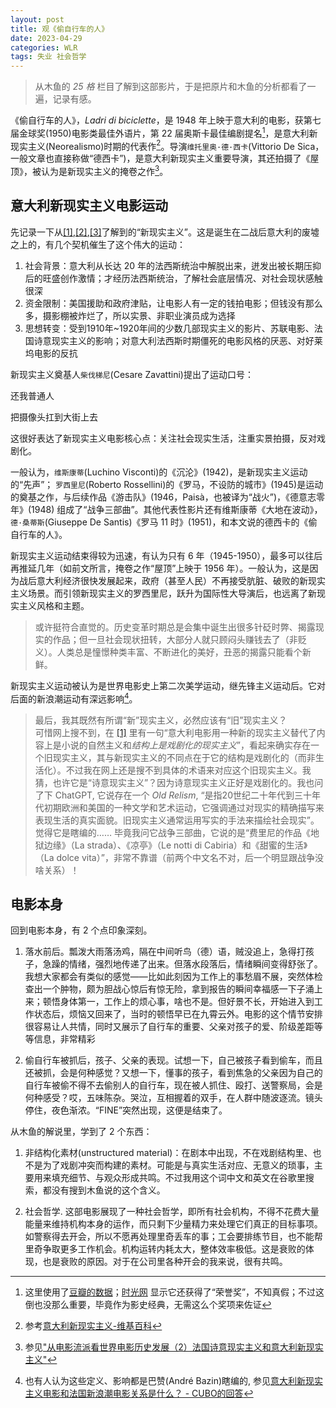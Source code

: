 ```yaml
---
layout: post
title: 观《偷自行车的人》
date: 2023-04-29
categories: WLR  
tags: 失业 社会哲学
---
```

> 从木鱼的 *25 格* 栏目了解到这部影片，于是把原片和木鱼的分析都看了一遍，记录有感。

《偷自行车的人》，*Ladri di biciclette*，是 1948 年上映于意大利的电影，获第七届金球奖(1950)电影类最佳外语片，第 22 届奥斯卡最佳编剧提名[^1]，是意大利新现实主义(Neorealismo)时期的代表作[^2]。导演`维托里奥·德·西卡`(Vittorio De Sica，一般文章也直接称做“德西卡”)，是意大利新现实主义重要导演，其还拍摄了《屋顶》，被认为是新现实主义的掩卷之作[^3]。

## 意大利新现实主义电影运动

先记录一下从[\[1\]][1],[\[2\]][2],[\[3\]][3]了解到的“新现实主义”。这是诞生在二战后意大利的废墟之上的，有几个契机催生了这个伟大的运动：

1. 社会背景：意大利从长达 20 年的法西斯统治中解脱出来，迸发出被长期压抑后的旺盛创作激情；才经历法西斯统治，了解社会底层情况、对社会现状感触很深
2. 资金限制：美国援助和政府津贴，让电影人有一定的钱拍电影；但钱没有那么多，摄影棚被炸烂了，所以实景、非职业演员成为选择 
3. 思想转变：受到1910年~1920年间的少数几部现实主义的影片、苏联电影、法国诗意现实主义的影响；对意大利法西斯时期僵死的电影风格的厌恶、对好莱坞电影的反抗

新现实主义奠基人`柴伐梯尼`(Cesare Zavattini)提出了运动口号：

<div class="text-center">
    <p>还我普通人</p>
    <p>把摄像头扛到大街上去</p>
</div>

这很好表达了新现实主义电影核心点：关注社会现实生活，注重实景拍摄，反对戏剧化。

一般认为，`维斯康蒂`(Luchino Visconti)的《沉沦》(1942)，是新现实主义运动的“先声”；
`罗西里尼`(Roberto Rossellini)的《罗马，不设防的城市》(1945)是运动的奠基之作，与后续作品《游击队》(1946，Paisà，也被译为“战火”)，《德意志零年》(1948) 组成了“战争三部曲”。其他代表性影片还有维斯康蒂《大地在波动》，`德·桑蒂斯`(Giuseppe De Santis)《罗马 11 时》(1951)，和本文说的德西卡的《偷自行车的人》。

新现实主义运动结束得较为迅速，有认为只有 6 年（1945-1950），最多可以往后再推延几年（如前文所言，掩卷之作“屋顶”上映于 1956 年）。一般认为，这是因为战后意大利经济很快发展起来，政府（甚至人民）不再接受肮脏、破败的新现实主义场景。而引领新现实主义的罗西里尼，跃升为国际性大导演后，也远离了新现实主义风格和主题。

> 或许挺符合直觉的。历史变革时期总是会集中诞生出很多针砭时弊、揭露现实的作品；但一旦社会现状扭转，大部分人就只顾闷头赚钱去了（非贬义）。人类总是憧憬种类丰富、不断进化的美好，丑恶的揭露只能看个新鲜。

新现实主义运动被认为是世界电影史上第二次美学运动，继先锋主义运动后。它对后面的新浪潮运动有深远影响[^4]。

> 最后，我其既然有所谓“新”现实主义，必然应该有“旧”现实主义？  
可惜网上搜不到，在 [\[1\]][1] 里有一句“意大利电影用一种新的现实主义替代了内容上是小说的自然主义和*结构上是戏剧化的现实主义*”，看起来确实存在一个旧现实主义，其与新现实主义的不同点在于它的结构是戏剧化的（而非生活化）。不过我在网上还是搜不到具体的术语来对应这个旧现实主义。我猜，也许它是“诗意现实主义”？因为诗意现实主义正好是戏剧化的。我也问了下 ChatGPT, 它说存在一个 *Old Relism*, “是指20世纪二十年代到三十年代初期欧洲和美国的一种文学和艺术运动，它强调通过对现实的精确描写来表现生活的真实面貌。旧现实主义通常运用写实的手法来描绘社会现实”。觉得它是瞎编的…… 毕竟我问它战争三部曲，它说的是“费里尼的作品《地狱边缘》（La strada）、《凉亭》（Le notti di Cabiria）和《甜蜜的生活》（La dolce vita）”，非常不靠谱（前两个中文名不对，后一个明显跟战争没啥关系）！

## 电影本身

回到电影本身，有 2 个点印象深刻。

1. 落水前后。瓢泼大雨落汤鸡，隔在中间听鸟（德）语，贼没追上，急得打孩子，急躁的情绪，强烈地传递了出来。但落水段落后，情绪瞬间变得舒张了。我想大家都会有类似的感觉——比如此刻因为工作上的事愁眉不展，突然体检查出一个肿物，颇为胆战心惊后有惊无险，拿到报告的瞬间幸福感一下子涌上来；顿悟身体第一，工作上的烦心事，啥也不是。但好景不长，开始进入到工作状态后，烦恼又回来了，当时的顿悟早已在九霄云外。电影的这个情节安排很容易让人共情，同时又展示了自行车的重要、父亲对孩子的爱、阶级差距等等信息，非常精彩

2. 偷自行车被抓后，孩子、父亲的表现。试想一下，自己被孩子看到偷车，而且还被抓，会是何种感觉？又想一下，懂事的孩子，看到焦急的父亲因为自己的自行车被偷不得不去偷别人的自行车，现在被人抓住、殴打、送警察局，会是何种感受？哎，五味陈杂。哭泣，互相握着的双手，在人群中随波逐流。镜头停住，夜色渐浓。“FINE”突然出现，这便是结束了。

从木鱼的解说里，学到了 2 个东西：

1. 非结构化素材(unstructured material)：在剧本中出现，不在戏剧结构里、也不是为了戏剧冲突而构建的素材。可能是与真实生活对应、无意义的琐事，主要用来填充细节、与观众形成共鸣。不过我用这个词中文和英文在谷歌里搜索，都没有搜到木鱼说的这个含义。

2. 社会哲学. 这部电影展现了一种社会哲学，即所有社会机构，不得不花费大量能量来维持机构本身的运作，而只剩下少量精力来处理它们真正的目标事项。如警察得去开会，所以不愿再处理里奇丢车的事；工会要排练节目，也不能帮里奇争取更多工作机会。机构运转内耗太大，整体效率极低。这是衰败的体现，也是衰败的原因。对于在公司里各种开会的我来说，很有共鸣。


[^1]: 这里使用了[豆瓣的数据](https://movie.douban.com/subject/1295873/awards/)；[时光网](http://movie.mtime.com/12031/awards) 显示它还获得了“荣誉奖”，不知真假；不过这倒也没那么重要，毕竟作为影史经典，无需这么个奖项来佐证

[^2]: 参考[意大利新现实主义-维基百科](https://zh.wikipedia.org/wiki/%E6%84%8F%E5%A4%A7%E5%88%A9%E6%96%B0%E7%8E%B0%E5%AE%9E%E4%B8%BB%E4%B9%89)

[^3]: 参见["从电影流派看世界电影历史发展（2）法国诗意现实主义和意大利新现实主义"][3]
[^4]: 也有人认为这些定义、影响都是巴赞(André Bazin)瞎编的, 参见[意大利新现实主义电影和法国新浪潮电影关系是什么？ - CUBO的回答](https://www.zhihu.com/question/46727161/answer/991399140)

[1]: https://www.sohu.com/a/408552978_128232 "一文说清楚意大利新现实主义电影始末"
[2]: https://zhuanlan.zhihu.com/p/46908146 "https://zhuanlan.zhihu.com/p/46908146"
[3]: https://zhuanlan.zhihu.com/p/360544293 "从电影流派看世界电影历史发展（2）法国诗意现实主义和意大利新现实主义"